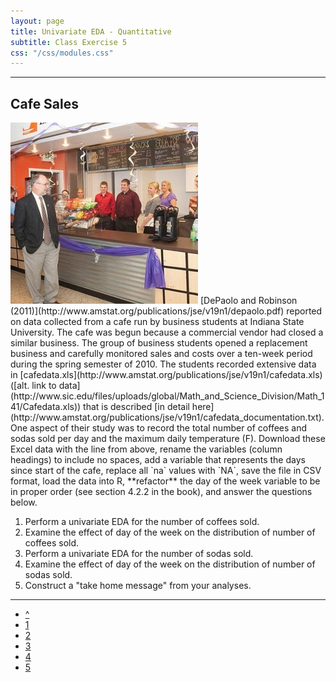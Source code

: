 ```yaml
---
layout: page
title: Univariate EDA - Quantitative
subtitle: Class Exercise 5
css: "/css/modules.css"
---
```


----

## Cafe Sales
<img src="../zimgs/cafe.jpg" alt="Cafe" class="img-right">
[DePaolo and Robinson (2011)](http://www.amstat.org/publications/jse/v19n1/depaolo.pdf) reported on data collected from a cafe run by business students at Indiana State University.  The cafe was begun because a commercial vendor had closed a similar business.  The group of business students opened a replacement business and carefully monitored sales and costs over a ten-week period during the spring semester of 2010.  The students recorded extensive data in [cafedata.xls](http://www.amstat.org/publications/jse/v19n1/cafedata.xls) ([alt. link to data](http://www.sic.edu/files/uploads/global/Math_and_Science_Division/Math_141/Cafedata.xls)) that is described [in detail here](http://www.amstat.org/publications/jse/v19n1/cafedata_documentation.txt).  One aspect of their study was to record the total number of coffees and sodas sold per day and the maximum daily temperature (F).  Download these Excel data with the line from above, rename the variables (column headings) to include no spaces, add a variable that represents the days since start of the cafe, replace all `na` values with `NA`, save the file in CSV format, load the data into R, **refactor** the day of the week variable to be in proper order (see section 4.2.2 in the book), and answer the questions below.

1. Perform a univariate EDA for the number of coffees sold.
1. Examine the effect of day of the week on the distribution of number of coffees sold.
1. Perform a univariate EDA for the number of sodas sold.
1. Examine the effect of day of the week on the distribution of number of sodas sold.
1. Construct a "take home message" from your analyses.

----

<div class="text-center">
<ul class="pagination pagination-lg">
  <li><a href="index.html">^</a></li>
  <li><a href="CE1.html">1</a></li>
  <li><a href="CE2.html">2</a></li>
  <li><a href="CE3.html">3</a></li>
  <li><a href="CE4.html">4</a></li>
  <li class="active"><a href="#">5</a></li>
</ul>
</div>
